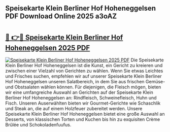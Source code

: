 ## Speisekarte Klein Berliner Hof Hoheneggelsen PDF Download Online 2025 a3oAZ

# <h2><a href="http://gce05le.nevu.top/?p=Speisekarte+Klein+Berliner+Hof+Hoheneggelsen">🔗 👉🔴 Speisekarte Klein Berliner Hof Hoheneggelsen 2025 PDF</a></h2>

[![Speisekarte Klein Berliner Hof Hoheneggelsen 2025 PDF](https://i.imgur.com/dBaPXMq.png)](http://gce05le.nevu.top/?p=Speisekarte+Klein+Berliner+Hof+Hoheneggelsen)
Die Speisekarte Klein Berliner Hof Hoheneggelsen ist die Kunst, ein Gericht zu kreieren und zwischen einer Vielzahl von Gerichten zu wählen. Wenn Sie etwas Leichtes und Frisches suchen, empfehlen wir auf unserer Speisekarte Klein Berliner Hof Hoheneggelsen unseren Salatbereich, in dem Sie aus frischen Gemüse- und Obstsalaten wählen können. Für diejenigen, die Fleisch mögen, bieten wir eine umfangreiche Auswahl an Gerichten auf der Speisekarte Klein Berliner Hof Hoheneggelsen an: Rindfleisch, Schweinefleisch, Huhn und Fisch. Unseren Auserwählten bieten wir Gourmet-Gerichte wie Schaschlik und Steak an, die auf einem Holzfeuer zubereitet werden. Unsere Speisekarte Klein Berliner Hof Hoheneggelsen bietet eine große Auswahl an Desserts, von klassischen Torten und Kuchen bis hin zu exquisiten Crème Brûlée und Schokoladenfuufus.
